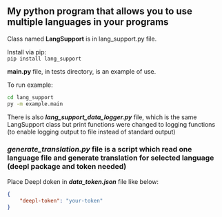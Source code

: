 ## My python program that allows you to use multiple languages in your programs

Class named **LangSupport** is in lang_support.py file.  

Install via pip:  
`pip install lang_support`

**main.py** file, in tests directory, is an example of use.  

To run example:
```bash
cd lang_support
py -m example.main
```  

There is also ***lang_support_data_logger.py*** file, which is the same LangSupport class but print functions were changed to logging functions (to enable logging output to file instead of standard output)  


### ***generate_translation.py*** file is a script which read one language file and generate translation for selected language (deepl package and token needed)

Place Deepl doken in ***data_token.json*** file like below:  
```json
{
    "deepl-token": "your-token"
}
```